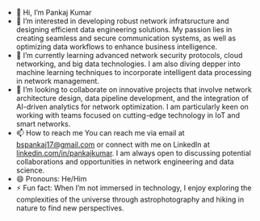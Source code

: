 - 👋 Hi, I’m Pankaj Kumar
- 👀 I’m interested in developing robust network infratsructure and designing efficient data engineering solutions. My passion lies in creating seamless and secure communication systems, as well as optimizing data workflows to enhance business intelligence.
- 🌱 I’m currently learning advanced network security protocols, cloud networking, and big data technologies. I am also diving depper into machine learning techniques to incorporate intelligent data processing in network management.    
- 💞️ I’m looking to collaborate on innovative projects that involve network architecture design, data pipeline development, and the integration of AI-driven analytics for network optimization. I am particularly keen on working with teams focused on cutting-edge technology in IoT and smart networks.
- 📫 How to reach me You can reach me via email at bspankaj17@gmail.com or connect with me on LinkedIn at [linkedin.com/in/pankajkumar](https://www.linkedin.com/in/pankaj1780/). I am always open to discussing potential collaborations and opportunities in network engineering and data science.
- 😄 Pronouns: He/Him
- ⚡ Fun fact: When I’m not immersed in technology, I enjoy exploring the complexities of the universe through astrophotography and hiking in nature to find new perspectives.

<!---
OLDMONK-tech/OLDMONK-tech is a ✨ special ✨ repository because its `README.md` (this file) appears on your GitHub profile.
You can click the Preview link to take a look at your changes.
--->
